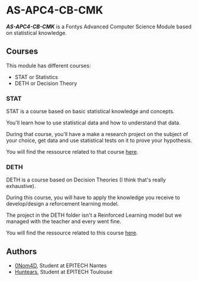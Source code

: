 # AS-APC4-CB-CMK

***AS-APC4-CB-CMK*** is a Fontys Advanced Computer Science Module based on statistical knowledge.

## Courses

This module has different courses:

- STAT or Statistics
- DETH or Decision Theory

### STAT

STAT is a course based on basic statistical knowledge and concepts.

You'll learn how to use statistical data and how to understand that data.

During that course, you'll have a make a research project on the subject of your choice, get data and use statistical tests on it to prove your hypothesis.

You will find the ressource related to that course [here](./STAT/).

### DETH

DETH is a course based on Decision Theories (I think that's really exhaustive).

During this course, you will have to apply the knowledge you receive to develop/design a reforcement learning model.

The project in the DETH folder isn't a Reinforced Learning model but we managed with the teacher and every went fine.

You will find the ressource related to this course [here](./DETH/).

## Authors

- [0Nom4D](https://github.com/0Nom4D), Student at EPITECH Nantes
- [Huntears](https://github.com/huntears), Student at EPITECH Toulouse
